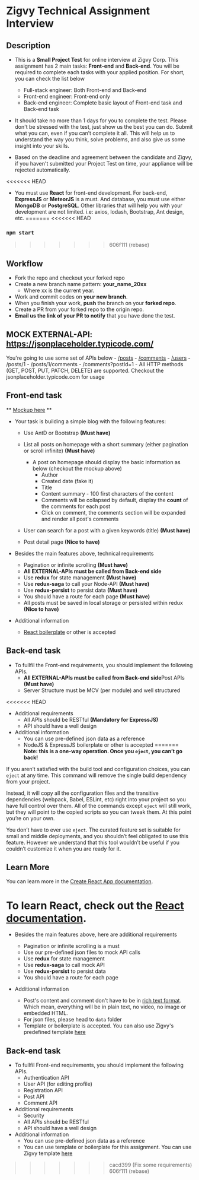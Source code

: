# Zigvy Technical Assignment Interview

## Description
- This is a **Small Project Test** for online interview at Zigvy Corp. This assignment has 2 main tasks: **Front-end** and **Back-end**. You will be required to complete each tasks with your applied position. For short, you can check the list below
  - Full-stack engineer: Both Front-end and Back-end
  - Front-end engineer: Front-end only
  - Back-end engineer: Complete basic layout of Front-end task and Back-end task

- It should take no more than 1 days for you to complete the test. Please don't be stressed with the test, just show us the best you can do.  Submit what you can, even if you can’t complete it all. This will help us to understand the way you think, solve problems, and also give us some insight into your skills.

- Based on the deadline and agreement between the candidate and Zigvy, if you haven't submitted your Project Test on time, your appliance will be rejected automatically.

<<<<<<< HEAD
- You must use **React** for front-end development. For back-end, **ExpressJS** or **MeteorJS** is a must. And database, you must use either **MongoDB** or **PostgreSQL**. Other libraries that will help you with your development are not limited. i.e: axios, lodash, Bootstrap, Ant design, etc.
=======
<<<<<<< HEAD
### `npm start`
>>>>>>> 606f111 (rebase)

## Workflow
  - Fork the repo and checkout your forked repo
  - Create a new branch name pattern: **your_name_20xx**
      - Where xx is the current year.
  - Work and commit codes on **your new branch**.
  - When you finish your work, **push** the branch on your **forked repo**.
  - Create a PR from your forked repo to the origin repo.
  - **Email us the link of your PR to notify** that you have done the test.

## MOCK EXTERNAL-API: https://jsonplaceholder.typicode.com/
  You're going to use some set of APIs below
    - [/posts](https://jsonplaceholder.typicode.com/posts)
    - [/comments](https://jsonplaceholder.typicode.com/comments)
    - [/users](https://jsonplaceholder.typicode.com/users)
    - /posts/1
    - /posts/1/comments
    - /comments?postId=1
    - All HTTP methods (GET, POST, PUT, PATCH, DELETE) are supported.
  Checkout the jsonplaceholder.typicode.com for usage

## Front-end task
** [Mockup here](/mockup/homepage.png) **

- Your task is building a simple blog with the following features:
  - Use AntD or Bootstrap **(Must have)**

  - List all posts on homepage with a short summary (either pagination or scroll infinite) **(Must have)**
    - A post on homepage should display the basic information as below (checkout the mockup above)
      - Author
      - Created date (fake it)
      - Title
      - Content summary - 100 first characters of the content
      - Comments will be collapsed by default, display the **count** of the comments for each post
      - Click on comment, the comments section will be expanded and render all post's comments

  - User can search for a post with a given keywords (title) **(Must have)**
  - Post detail page **(Nice to have)**

- Besides the main features above, technical requirements
  - Pagination or infinite scrolling **(Must have)**
  - **All EXTERNAL-APIs must be called from Back-end side**
  - Use **redux** for state management **(Must have)**
  - Use **redux-saga** to call your Node-API **(Must have)**
  - Use **redux-persist** to persist data **(Must have)**
  - You should have a route for each page **(Must have)**
  - All posts must be saved in local storage or persisted within redux **(Nice to have)**

- Additional information
  - [React boilerplate](https://github.com/react-boilerplate/react-boilerplate) or other is accepted

## Back-end task
- To fullfil the Front-end requirements, you should implement the following APIs.
  - **All EXTERNAL-APIs must be called from Back-end side**Post APIs **(Must have)**
  - Server Structure must be MCV (per module) and well structured

<<<<<<< HEAD
- Additional requirements
  - All APIs should be RESTful **(Mandatory for ExpressJS)**
  - API should have a well design
- Additional information
  - You can use pre-defined json data as a reference
  - NodeJS & ExpressJS boilerplate or other is accepted
=======
**Note: this is a one-way operation. Once you `eject`, you can’t go back!**

If you aren’t satisfied with the build tool and configuration choices, you can `eject` at any time. This command will remove the single build dependency from your project.

Instead, it will copy all the configuration files and the transitive dependencies (webpack, Babel, ESLint, etc) right into your project so you have full control over them. All of the commands except `eject` will still work, but they will point to the copied scripts so you can tweak them. At this point you’re on your own.

You don’t have to ever use `eject`. The curated feature set is suitable for small and middle deployments, and you shouldn’t feel obligated to use this feature. However we understand that this tool wouldn’t be useful if you couldn’t customize it when you are ready for it.

## Learn More

You can learn more in the [Create React App documentation](https://facebook.github.io/create-react-app/docs/getting-started).

To learn React, check out the [React documentation](https://reactjs.org/).
=======
- Besides the main features above, here are additional requirements
  - Pagination or infinite scrolling is a must
  - Use our pre-defined json files to mock API calls
  - Use **redux** for state management
  - Use **redux-saga** to call mock API
  - Use **redux-persist** to persist data
  - You should have a route for each page

- Additional information
  - Post's content and comment don't have to be in [rich text format](https://en.wikipedia.org/wiki/Rich_Text_Format). Which mean, everything will be in plain text, no video, no image or embedded HTML.
  - For json files, please head to `data` folder
  - Template or boilerplate is accepted. You can also use Zigvy's predefined template [here](#)
  
  
## Back-end task
- To fullfil Front-end requirements, you should implement the following APIs.
  - Authentication API
  - User API (for editing profile)
  - Registration API
  - Post API
  - Comment API
- Additional requirements
  - Security
  - All APIs should be RESTful
  - API should have a well design
- Additional information
  - You can use pre-defined json data as a reference
  - You can use template or boilerplate for this assignment. You can use Zigvy template [here]()
>>>>>>> cacd399 (Fix some requirements)
>>>>>>> 606f111 (rebase)
